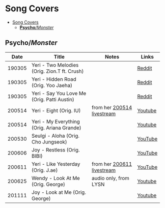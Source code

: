 # Song Covers

- [Song Covers](#song-covers)
  - [**Psycho**/_Monster_](#psychomonster)

## **Psycho**/_Monster_

| Date   | Title                                        | Notes                                                      | Links                                   |
| ------ | -------------------------------------------- | ---------------------------------------------------------- | --------------------------------------- |
| 190305 | Yeri - Two Melodies (Orig. Zion.T ft. Crush) |                                                            | [Reddit](https://redd.it/hcnf72)        |
| 190305 | Yeri - Hidden Road (Orig. Yoo Jaeha)         |                                                            | [Reddit](https://redd.it/hcniez)        |
| 190305 | Yeri - Say You Love Me (Orig. Patti Austin)  |                                                            | [Reddit](https://redd.it/hcnoc4)        |
| 200514 | Yeri - Eight (Orig. IU)                      | from her [200514 livestream](https://youtu.be/AazweNR0W-I) | [Youtube](https://youtu.be/Jq81ZmczlHI) |
| 200514 | Yeri - My Everything (Orig. Ariana Grande)   |                                                            | [Youtube](https://youtu.be/miYzRqT703I) |
| 200530 | Seulgi - Aloha (Orig. Cho Jungseok)          |                                                            | [YouTube](https://youtu.be/Qh68FukkoxA) |
| 200606 | Joy - Restless (Orig. BIBI)                  |                                                            | [YouTube](https://youtu.be/dOE2TngNoUU) |
| 200611 | Yeri - Like Yesterday (Orig. J.ae)           | from her [200611 livestream](https://youtu.be/tn0AdOYlG20) | [YouTube](https://youtu.be/ziQOhVBbYRo) |
| 200625 | Wendy - Look At Me (Orig. George)            | audio only, from LYSN                                      | [Youtube](https://youtu.be/-Y_vY5-eKTQ) |
| 201111 | Joy - Look at Me (Orig. George)              |                                                            | [Youtube](https://youtu.be/aDce_GBE8Mg) |
